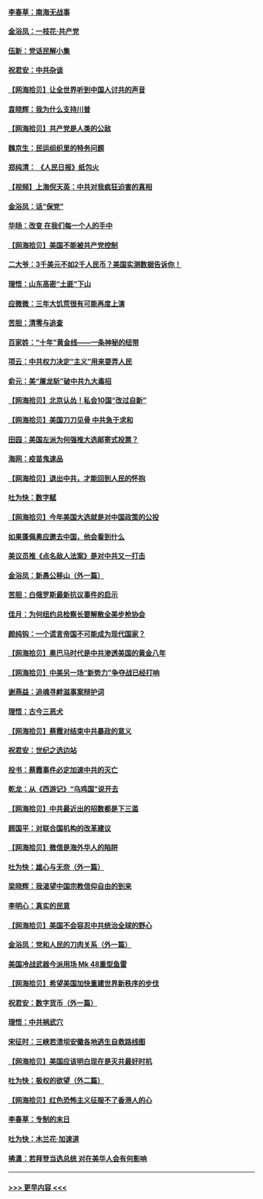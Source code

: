 #### [李春草：南海无战事](../pages/nsc993/n12371159.md?t=09011502) 
#### [金浴凤：一枝花·共产党](../pages/nsc993/n12368757.md?t=09011502) 
#### [伍新：党话民解小集](../pages/nsc993/n12366907.md?t=09011502) 
#### [祝君安：中共杂谈](../pages/nsc993/n12366076.md?t=09011502) 
#### [【网海拾贝】让全世界听到中国人讨共的声音](../pages/nsc993/n12365569.md?t=09011502) 
#### [袁晓辉：我为什么支持川普](../pages/nsc993/n12362670.md?t=09011502) 
#### [【网海拾贝】共产党是人类的公敌](../pages/nsc993/n12363182.md?t=09011502) 
#### [魏京生：民运组织里的特务问题](../pages/nsc993/n12363010.md?t=09011502) 
#### [郑纯清： 《人民日报》纸包火](../pages/nsc993/n12362706.md?t=09011502) 
#### [【视频】上海倪天英：中共对我疯狂迫害的真相](../pages/nsc993/n12356341.md?t=09011502) 
#### [金浴凤：话“保党”](../pages/nsc993/n12361867.md?t=09011502) 
#### [华旸：改变 在我们每一个人的手中](../pages/nsc993/n12361774.md?t=09011502) 
#### [【网海拾贝】美国不能被共产党控制](../pages/nsc993/n12360271.md?t=09011502) 
#### [二大爷：3千美元不如2千人民币？美国实测数据告诉你！](../pages/nsc993/n12358563.md?t=09011502) 
#### [理悟：山东高密“土匪”下山](../pages/nsc993/n12358535.md?t=09011502) 
#### [应微微：三年大饥荒很有可能再度上演](../pages/nsc993/n12358523.md?t=09011502) 
#### [苦胆：清零与追查](../pages/nsc993/n12358501.md?t=09011502) 
#### [百家姓：“十年”黄金线——一条神秘的纽带](../pages/nsc993/n12358319.md?t=09011502) 
#### [项云：中共权力决定“主义”用来耍弄人民](../pages/nsc993/n12358172.md?t=09011502) 
#### [俞元：美“屠龙斩”破中共九大毒招](../pages/nsc993/n12357822.md?t=09011502) 
#### [【网海拾贝】北京认怂！私会10国“改过自新”](../pages/nsc993/n12357784.md?t=09011502) 
#### [【网海拾贝】美国刀刀见骨 中共急于求和](../pages/nsc993/n12355511.md?t=09011502) 
#### [田园：美国左派为何强推大选邮寄式投票？](../pages/nsc993/n12352963.md?t=09011502) 
#### [海网：疫苗鬼速品](../pages/nsc993/n12354438.md?t=09011502) 
#### [【网海拾贝】退出中共，才能回到人民的怀抱](../pages/nsc993/n12352634.md?t=09011502) 
#### [吐为快：数字赋](../pages/nsc993/n12352317.md?t=09011502) 
#### [【网海拾贝】今年美国大选就是对中国政策的公投](../pages/nsc993/n12350973.md?t=09011502) 
#### [如果蓬佩奥应邀去中国，他会看到什么](../pages/nsc993/n12350945.md?t=09011502) 
#### [美议员推《点名敌人法案》是对中共又一打击](../pages/nsc993/n12350765.md?t=09011502) 
#### [金浴凤：新愚公移山（外一篇）](../pages/nsc993/n12350253.md?t=09011502) 
#### [苦胆：白俄罗斯最新抗议事件的启示](../pages/nsc993/n12349989.md?t=09011502) 
#### [佳月：为何纽约总检察长要解散全美步枪协会](../pages/nsc993/n12349939.md?t=09011502) 
#### [颜纯钩：一个谎言帝国不可能成为现代国家？](../pages/nsc993/n12349898.md?t=09011502) 
#### [【网海拾贝】奥巴马时代是中共渗透美国的黄金八年](../pages/nsc993/n12349284.md?t=09011502) 
#### [【网海拾贝】中美另一场“新势力”争夺战已经打响](../pages/nsc993/n12346998.md?t=09011502) 
#### [谢燕益：追魂寻衅滋事案辩护词](../pages/nsc993/n12346892.md?t=09011502) 
#### [理悟：古今三恶犬](../pages/nsc993/n12345190.md?t=09011502) 
#### [【网海拾贝】蔡霞对结束中共暴政的意义](../pages/nsc993/n12344263.md?t=09011502) 
#### [祝君安：世纪之选边站](../pages/nsc993/n12342382.md?t=09011502) 
#### [投书：蔡霞事件必定加速中共的灭亡](../pages/nsc993/n12341881.md?t=09011502) 
#### [乾龙：从《西游记》“乌鸡国”说开去](../pages/nsc993/n12341690.md?t=09011502) 
#### [【网海拾贝】中共最近出的招数都是下三滥](../pages/nsc993/n12341593.md?t=09011502) 
#### [顾国平：对联合国机构的改革建议](../pages/nsc993/n12339928.md?t=09011502) 
#### [【网海拾贝】微信是海外华人的陷阱](../pages/nsc993/n12338868.md?t=09011502) 
#### [吐为快：雄心与无奈（外一篇）](../pages/nsc993/n12338132.md?t=09011502) 
#### [梁晓辉：我渴望中国宗教信仰自由的到来](../pages/nsc993/n12336657.md?t=09011502) 
#### [李明心：真实的民意](../pages/nsc993/n12336089.md?t=09011502) 
#### [【网海拾贝】美国不会容忍中共统治全球的野心](../pages/nsc993/n12336063.md?t=09011502) 
#### [金浴凤：党和人民的刀肉关系（外一篇）](../pages/nsc993/n12335834.md?t=09011502) 
#### [美国冷战武器今派用场 Mk 48重型鱼雷](../pages/nsc993/n12335354.md?t=09011502) 
#### [【网海拾贝】希望美国加快重建世界新秩序的步伐](../pages/nsc993/n12334224.md?t=09011502) 
#### [祝君安：数字货币（外一篇）](../pages/nsc993/n12334186.md?t=09011502) 
#### [理悟：中共祸武穴](../pages/nsc993/n12333962.md?t=09011502) 
#### [宋征时：三峡若溃坝安徽各地逃生自救路线图](../pages/nsc993/n12332450.md?t=09011502) 
#### [【网海拾贝】美国应该明白现在是灭共最好时机](../pages/nsc993/n12332313.md?t=09011502) 
#### [吐为快：极权的欲望（外二篇）](../pages/nsc993/n12332089.md?t=09011502) 
#### [【网海拾贝】红色恐怖主义征服不了香港人的心](../pages/nsc993/n12329296.md?t=09011502) 
#### [李春草：专制的末日](../pages/nsc993/n12329079.md?t=09011502) 
#### [吐为快：木兰花‧加速道](../pages/nsc993/n12327366.md?t=09011502) 
#### [拂潇：若拜登当选总统 对在美华人会有何影响](../pages/nsc993/n12295996.md?t=09011502) 

----
#### [ >>> 更早内容 <<< ](../indexes/nsc993-earlier.md)
